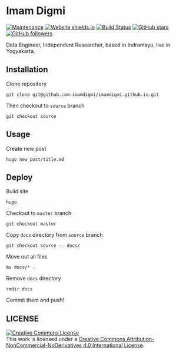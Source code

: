 # Imam Digmi
[![Maintenance](https://img.shields.io/badge/Maintained%3F-yes-green.svg)](https://github.com/imamdigmi/imamdigmi.github.io/graphs/commit-activity)
[![Website shields.io](https://img.shields.io/website-up-down-green-red/http/shields.io.svg)](http://shields.io/)
[![Build Status](https://travis-ci.org/imamdigmi/imamdigmi.github.io.svg?branch=source)](https://travis-ci.org/imamdigmi/imamdigmi.github.io)
[![GitHub stars](https://img.shields.io/github/stars/imamdigmi/imamdigmi.github.io.svg?style=social&label=Star&maxAge=2592000)](https://github.com/imamdigmi/imamdigmi.github.io/stargazers/)
[![GitHub followers](https://img.shields.io/github/followers/imamdigmi.svg?style=social&label=Follow&maxAge=2592000)](https://github.com/imamdigmi?tab=followers)

Data Engineer, Independent Researcher, based in Indramayu, live in Yogyakarta.

## Installation
Clone repository
```
git clone git@github.com:imamdigmi/imamdigmi.github.io.git
```

Then checkout to `source` branch
```
git checkout source
```
## Usage
Create new post
```
hugo new post/title.md
```

## Deploy
Build site
```
hugo
```

Checkout to `master` branch
```
git checkout master
```

Copy `docs` directory from `source` branch
```
git checkout source -- docs/
```

Move out all files
```
mv docs/* .
```

Remove `docs` directory
```
rmdir docs
```

Commit them and push!

## LICENSE
<a rel="license" href="http://creativecommons.org/licenses/by-nc-nd/4.0/"><img alt="Creative Commons License" style="border-width:0" src="https://i.creativecommons.org/l/by-nc-nd/4.0/88x31.png" /></a><br />This work is licensed under a <a rel="license" href="http://creativecommons.org/licenses/by-nc-nd/4.0/">Creative Commons Attribution-NonCommercial-NoDerivatives 4.0 International License</a>.
